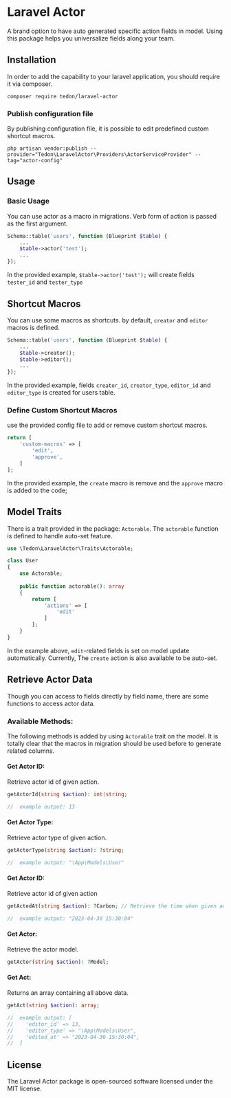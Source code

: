 # Laravel Actor

A brand option to have auto generated specific action fields in model. Using this package helps you universalize fields
along your team.

## Installation

In order to add the capability to your laravel application, you should require it via composer.

```shell
composer require tedon/laravel-actor
```

### Publish configuration file

By publishing configuration file, it is possible to edit predefined custom shortcut macros.

```shell
php artisan vendor:publish --provider="Tedon\LaravelActor\Providers\ActorServiceProvider" --tag="actor-config"
```

## Usage

### Basic Usage

You can use actor as a macro in migrations. Verb form of action is passed as the first argument.

```php
Schema::table('users', function (Blueprint $table) {
    ...
    $table->actor('test');
    ...
});
```

In the provided example, `$table->actor('test');` will create fields `tester_id` and `tester_type`

## Shortcut Macros

You can use some macros as shortcuts. by default, `creator` and `editor` macros is defined.

```php
Schema::table('users', function (Blueprint $table) {
    ...
    $table->creator();
    $table->editor();
    ...
});
```

In the provided example, fields `creator_id`, `creator_type`, `editor_id` and `editor_type` is created for users table.

### Define Custom Shortcut Macros

use the provided config file to add or remove custom shortcut macros.

```php
return [
    'custom-macros' => [
        'edit',
        'approve',
    ]
];
```

In the provided example, the `create` macro is remove and the `approve` macro is added to the code;

## Model Traits

There is a trait provided in the package: `Actorable`. The `actorable` function is defined to handle auto-set feature.

```php
use \Tedon\LaravelActor\Traits\Actorable;

class User
{
    use Actorable;
    
    public function actorable(): array
    {
        return [
            'actions' => [
                'edit'
            ]
        ];
    } 
}
```

In the example above, `edit`-related fields is set on model update automatically.
Currently, The `create` action is also available to be auto-set.

## Retrieve Actor Data

Though you can access to fields directly by field name, there are some functions to access actor data.

### Available Methods:

The following methods is added by using `Actorable` trait on the model. It is totally clear that the macros in migration
should be used before to generate related columns.

#### Get Actor ID:

Retrieve actor id of given action.

```php
getActorId(string $action): int|string;

//  example output: 13
```

#### Get Actor Type:

Retrieve actor type of given action.

```php
getActorType(string $action): ?string;

//  example output: "\App\Models\User"
```

#### Get Actor ID:

Retrieve actor id of given action

```php
getActedAt(string $action): ?Carbon; // Retrieve the time when given action is acted at.

//  example output: "2023-04-30 15:30:04"
```

#### Get Actor:

Retrieve the actor model.

```php
getActor(string $action): ?Model;
```

#### Get Act:

Returns an array containing all above data.

```php
getAct(string $action): array;

//  example output: [
//    'editor_id' => 13,
//    'editor_type' => "\App\Models\User",
//    'edited_at' => "2023-04-30 15:30:04",
//  ]

```

## License

The Laravel Actor package is open-sourced software licensed under the MIT license.